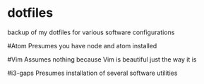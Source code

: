 # dotfiles
backup of my dotfiles for various software configurations

#Atom
Presumes you have node and atom installed

#Vim
Assumes nothing because Vim is beautiful just the way it is

#i3-gaps
Presumes installation of several software utilities
<!--Todo: create list of utilities and install script for i3-->
